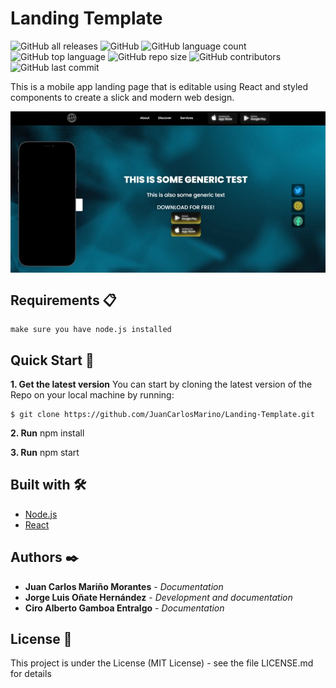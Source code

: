 # Landing Template

![GitHub all releases](https://img.shields.io/github/downloads/JuanCarlosMarino/Landing-Template/total)
![GitHub](https://img.shields.io/github/license/JuanCarlosMarino/Landing-Template)
![GitHub language count](https://img.shields.io/github/languages/count/JuanCarlosMarino/Landing-Template)
![GitHub top language](https://img.shields.io/github/languages/top/JuanCarlosMarino/Landing-Template)
![GitHub repo size](https://img.shields.io/github/repo-size/JuanCarlosMarino/Landing-Template)
![GitHub contributors](https://img.shields.io/github/contributors/JuanCarlosMarino/Landing-Template)
![GitHub last commit](https://img.shields.io/github/last-commit/JuanCarlosMarino/Landing-Template)

This is a mobile app landing page that is editable using React and styled components to create a slick and modern web design.

<img src="/src/images/Demo.jpeg" alt="Demo template" align="center"/>

## Requirements 📋

```
make sure you have node.js installed
```

## Quick Start 🚀

**1. Get the latest version**
You can start by cloning the latest version of the Repo on your local machine by running:

```
$ git clone https://github.com/JuanCarlosMarino/Landing-Template.git
```

**2. Run** npm install

**3. Run** npm start

## Built with 🛠️

* [Node.js](https://nodejs.org/es/)
* [React](https://es.reactjs.org/)

## Authors ✒️

* **Juan Carlos Mariño Morantes** - *Documentation* 
* **Jorge Luis Oñate Hernández** - *Development and documentation* 
* **Ciro Alberto Gamboa Entralgo** - *Documentation* 

## License 📄

This project is under the License (MIT License) - see the file LICENSE.md for details
